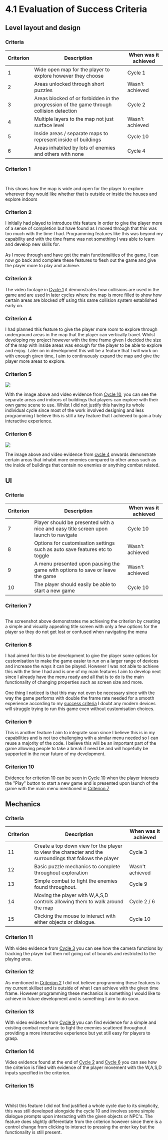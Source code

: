 # 4.1 Evaluation of Success Criteria

## Level layout and design

### Criteria

| Criterion | Description                                                                              | When was it achieved |
| --------- | ---------------------------------------------------------------------------------------- | -------------------- |
| 1         | Wide open map for the player to explore however they choose                              | Cycle 1              |
| 2         | Areas unlocked through short puzzles                                                     | Wasn't achieved      |
| 3         | Areas blocked of or forbidden in the progression of the game through collision detection | Cycle 2              |
| 4         | Multiple layers to the map not just surface level                                        | Wasn't achieved      |
| 5         | Inside areas / separate maps to represent inside of buildings                            | Cycle 10             |
| 6         | Areas inhabited by lots of enemies and others with none                                  | Cycle 4              |

### &#x20;Criterion 1

<figure><img src="../.gitbook/assets/image (5) (2).png" alt=""><figcaption></figcaption></figure>

<figure><img src="../.gitbook/assets/image (4).png" alt=""><figcaption></figcaption></figure>

This shows how the map is wide and open for the player to explore wherever they would like whether that is outside or inside the houses and explore indoors

### Criterion 2

I initially had played to introduce this feature in order to give the player more of a sense of completion but have found as I moved through that this was too much with the time I had. Programming features like this was beyond my capability and with the time frame was not something I was able to learn and develop new skills for.\
\
As I move through and have got the main functionalities of the game, I can now go back and complete these features to flesh out the game and give the player more to play and achieve.

### Criterion 3

The video footage in [Cycle 1](../2-design-and-development/cycle-1.md) it demonstrates how collisions are used in the game and are used in later cycles where the map is more filled to show how certain areas are blocked off using this same collision system established early on.

### Criterion 4

I had planned this feature to give the player more room to explore through underground areas in the map that the player can vertically travel. Whilst developing my project however with the time frame given I decided the size of the map with inside areas was enough for the player to be able to explore and enjoy. Later on in development this will be a feature that I will work on with enough given time, I aim to continuously expand the map and give the player more areas to explore.&#x20;

### Criterion 5

![](<../.gitbook/assets/image (5).png>)

With the image above and video evidence from [Cycle 10](../design-and-development/cycle-1-9.md), you can see the separate areas and indoors of buildings that players can explore with their own game scene to use. Whilst I did not justify this having its whole individual cycle since most of the work involved designing and less programming I believe this is still a key feature that I achieved to gain a truly interactive experience.

### Criterion 6

![](<../.gitbook/assets/image (1).png>)

The image above and video evidence from [cycle 4](../design-and-development/cycle-1-3.md) onwards demonstrate certain areas that inhabit more enemies compared to other areas such as the inside of buildings that contain no enemies or anything combat related.

## UI

### Criteria

| Criterion | Description                                                                          | When was it achieved |
| --------- | ------------------------------------------------------------------------------------ | -------------------- |
| 7         | Player should be presented with a nice and easy title screen upon launch to navigate | Cycle 10             |
| 8         | Options for customisation settings such as auto save features etc to toggle          | Wasn't achieved      |
| 9         | A menu presented upon pausing the game with options to save or leave the game        | Wasn't achieved      |
| 10        | The player should easily be able to start a new game                                 | Cycle 10             |

### Criterion 7

<figure><img src="../.gitbook/assets/image (2).png" alt=""><figcaption></figcaption></figure>

&#x20;The screenshot above demonstrates me achieving the criterion by creating a simple and visually appealing title screen with only a few options for the player so they do not get lost or confused when navigating the menu

### Criterion 8

I had aimed for this to be development to give the player some options for customisation to make the game easier to run on a larger range of devices and increase the ways it can be played. However I was not able to achieve this with the time I had and is one of my main features I aim to develop next since I already have the menu ready and all that is to do is the main functionality of changing properties such as screen size and more. \
\
One thing I noticed is that this may not even be necessary since with the way the game performs with double the frame rate needed for a smooth experience according to my [success criteria](../1-analysis/1.5-success-criteria.md) I doubt any modern devices will struggle trying to run this game even without customisation choices.

### Criterion 9

This is another feature I aim to integrate soon since I believe this is in my capabilities and is not too challenging with a similar menu needed so I can reuse a majority of the code. I believe this will be an important part of the game allowing people to take a break if need be and will hopefully be supported in the near future of my development.

### Criterion 10

Evidence for criterion 10 can be seen in [Cycle 10](../design-and-development/cycle-1-9.md) when the player interacts the "Play" button to start a new game and is presented upon launch of the game with the main menu mentioned in [Criterion 7](4.1-evaluation-of-success-criteria.md#criterion-7)

&#x20;

## Mechanics

### Criteria

| Criterion | Description                                                                                              | When was it achieved |
| --------- | -------------------------------------------------------------------------------------------------------- | -------------------- |
| 11        | Create a top down view for the player to view the character and the surroundings that follows the player | Cycle 3              |
| 12        | Basic puzzle mechanics to complete throughout exploration                                                | Wasn't achieved      |
| 13        | Simple combat to fight the enemies found throughout.                                                     | Cycle 9              |
| 14        | Moving the player with W,A,S,D controls allowing them to walk around the map                             | Cycle 2 / 6          |
| 15        | Clicking the mouse to interact with either objects or dialogue.                                          | Cycle 10             |

### Criterion 11

With video evidence from [Cycle 3](../design-and-development/cycle-1-2.md) you can see how the camera functions by tracking the player but then not going out of bounds and restricted to the playing area.

### Criterion 12

As mentioned in [Criterion 2](4.1-evaluation-of-success-criteria.md#criterion-2) I did not believe programming these features is my current skillset and is outside of what I can achieve with the given time frame. However programming these mechanics is something I would like to achieve in future development and is something I aim to do soon.

### Criterion 13

With video evidence from [Cycle 9](../design-and-development/cycle-1-8.md) you can find evidence for a simple and existing combat mechanic to fight the enemies scattered throughout providing a more interactive experience but yet still easy for players to grasp.

### Criterion 14

Video evidence found at the end of [Cycle 2](../design-and-development/cycle-1-1.md) and [Cycle 6](../design-and-development/cycle-1-5.md) you can see how the criterion is filled with evidence of the player movement with the W,A,S,D inputs specified in the criterion.

### Criterion 15

<figure><img src="../.gitbook/assets/image (3).png" alt=""><figcaption></figcaption></figure>

<figure><img src="../.gitbook/assets/image.png" alt=""><figcaption></figcaption></figure>

Whilst this feature I did not find justified a whole cycle due to its simplicity, this was still developed alongside the cycle 10 and involves some simple dialogue prompts upon interacting with the given objects or NPC's. The feature does slightly differentiate from the criterion however since there is a control change from clicking to interact to pressing the enter key but the functionality is still present.
